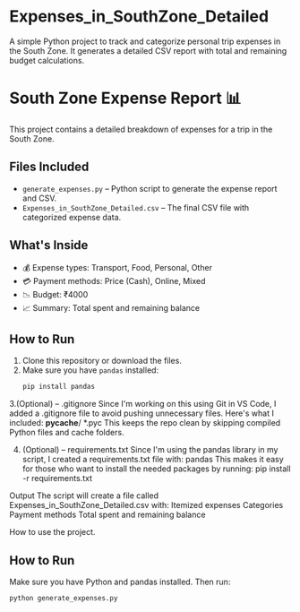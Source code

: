 # Expenses_in_SouthZone_Detailed
A simple Python project to track and categorize personal trip expenses in the South Zone. It generates a detailed CSV report with total and remaining budget calculations.

# South Zone Expense Report 📊
This project contains a detailed breakdown of expenses for a trip in the South Zone.

## Files Included
- `generate_expenses.py` – Python script to generate the expense report and CSV.
- `Expenses_in_SouthZone_Detailed.csv` – The final CSV file with categorized expense data.

## What's Inside
- 💰 Expense types: Transport, Food, Personal, Other
- 💳 Payment methods: Price (Cash), Online, Mixed
- 📉 Budget: ₹4000
- 📈 Summary: Total spent and remaining balance

## How to Run
1. Clone this repository or download the files.
2. Make sure you have `pandas` installed:
   ```bash
   pip install pandas

3.(Optional) – .gitignore
Since I'm working on this using Git in VS Code, I added a .gitignore file to avoid pushing unnecessary files. Here's what I included:
__pycache__/
*.pyc
This keeps the repo clean by skipping compiled Python files and cache folders.

4. (Optional) – requirements.txt
Since I'm using the pandas library in my script, I created a requirements.txt file with:
pandas
This makes it easy for those who want to install the needed packages by running:
pip install -r requirements.txt

Output
The script will create a file called Expenses_in_SouthZone_Detailed.csv with:
Itemized expenses
Categories
Payment methods
Total spent and remaining balance

How to use the project. 
## How to Run
Make sure you have Python and pandas installed. Then run:
```bash
python generate_expenses.py
